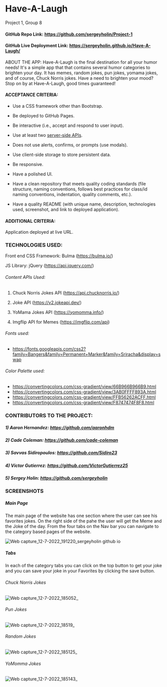 # Have-A-Laugh
Project 1, Group 8

#### GitHub Repo Link: https://github.com/sergeyholin/Project-1

#### GitHub Live Deployment Link: https://sergeyholin.github.io/Have-A-Laugh/

 ABOUT THE APP: Have-A-Laugh is the final destination for all your humor needs! It's a simple app that that contains several humor categories to brighten your day. It has memes, random jokes, pun jokes, yomama jokes, and of course, Chuck Norris jokes. Have a need to brighten your mood? Stop on by at Have-A-Laugh, good times guaranteed!

#### ACCEPTANCE CRITERIA:

* Use a CSS framework other than Bootstrap.

* Be deployed to GitHub Pages.

* Be interactive (i.e., accept and respond to user input).

* Use at least two [server-side APIs](https://coding-boot-camp.github.io/full-stack/apis/api-resources).

* Does not use alerts, confirms, or prompts (use modals).

* Use client-side storage to store persistent data.

* Be responsive.

* Have a polished UI.

* Have a clean repository that meets quality coding standards (file structure, naming conventions, follows best practices for class/id naming conventions, indentation, quality comments, etc.).

* Have a quality README (with unique name, description, technologies used, screenshot, and link to deployed application).

#### ADDITIONAL CRITERIA:

Application deployed at live URL.

### TECHNOLOGIES USED:

Front end CSS Framework: Bulma (https://bulma.io/)

JS Library: jQuery (https://api.jquery.com/)

###### Content APIs Used:

1) Chuck Norris Jokes API (https://api.chucknorris.io/)

2) Joke API (https://v2.jokeapi.dev/)

3) YoMama Jokes API (https://yomomma.info/)

4) Imgflip API for Memes (https://imgflip.com/api)


###### Fonts used:
* https://fonts.googleapis.com/css2?family=Bangers&family=Permanent+Marker&family=Sriracha&display=swap


###### Color Palette used:
* https://convertingcolors.com/css-gradient/view/66B966B966B9.html
* https://convertingcolors.com/css-gradient/view/3AB0FFFF893A.html
* https://convertingcolors.com/css-gradient/view/FFB56262ACFF.html
* https://convertingcolors.com/css-gradient/view/F8747474F8F8.html

### CONTRIBUTORS TO THE PROJECT:

##### 1) Aaron Hernandez: https://github.com/aaronhdm

##### 2) Cade Coleman: https://github.com/cade-coleman

##### 3) Savvas Sidiropoulos: https://github.com/Sidiro23

##### 4) Victor Gutierrez: https://github.com/VictorGutierrez25

##### 5) Sergey Holin: https://github.com/sergeyholin

### SCREENSHOTS

##### Main Page

The main page of the website has one section where the user can see his favorites jokes. On the right side of the pahe the user will get the Meme and the Joke of the day. From the four tabs on the Nav bar you can navigate to the category based pages of the website.

![Web capture_12-7-2022_191220_sergeyholin github io](https://user-images.githubusercontent.com/106550353/178621326-5b9449d6-f362-42c9-a679-f1806af4260c.jpeg)
##### Tabs
In each of the category tabs you can click on the top button to get your joke and you can save your joke in your Favorites by clicking the save button.

###### Chuck Norris Jokes
![Web capture_12-7-2022_185052_](https://user-images.githubusercontent.com/106550353/178617899-d9f22e3d-2943-43cd-bb76-1f3021e72a4d.jpeg)

###### Pun Jokes
![Web capture_12-7-2022_18519_](https://user-images.githubusercontent.com/106550353/178617889-924bf3ef-c925-4412-bb28-8ecc297cb168.jpeg)

###### Random Jokes
![Web capture_12-7-2022_185125_](https://user-images.githubusercontent.com/106550353/178617905-9101a494-9bae-4056-b5e8-304c9b675cf0.jpeg)

###### YoMomma Jokes
![Web capture_12-7-2022_185143_](https://user-images.githubusercontent.com/106550353/178617910-3843b321-3ea5-4ae9-b855-3113adef5211.jpeg)
